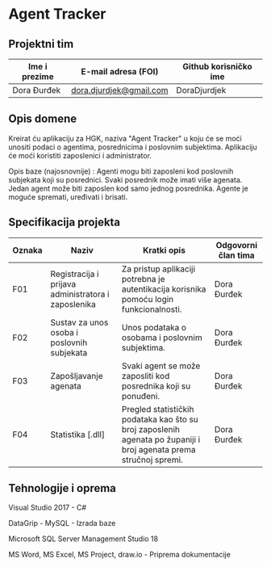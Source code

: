 # Agent Tracker


## Projektni tim

Ime i prezime | E-mail adresa (FOI) | Github korisničko ime
------------  | ------------------- |---------------------
Dora Đurđek | dora.djurdjek@gmail.com | DoraDjurdjek

## Opis domene
Kreirat ću aplikaciju za HGK, naziva "Agent Tracker" u koju će se moći unositi podaci o agentima, posrednicima i poslovnim subjektima. Aplikaciju će moći koristiti zaposlenici i administrator.

Opis baze (najosnovnije) :
Agenti mogu biti zaposleni kod poslovnih subjekata koji su posrednici. Svaki posrednik može imati više agenata. Jedan agent može biti zaposlen kod samo jednog posrednika. Agente je moguće spremati, uređivati i brisati.

## Specifikacija projekta
Oznaka | Naziv | Kratki opis | Odgovorni član tima
------ | ----- | ----------- | -------------------
F01 | Registracija i prijava administratora i zaposlenika | Za pristup aplikaciji potrebna je autentikacija korisnika pomoću login funkcionalnosti.| Dora Đurđek
F02 | Sustav za unos osoba i poslovnih subjekata | Unos podataka o osobama i poslovnim subjektima. | Dora Đurđek
F03 | Zapošljavanje agenata | Svaki agent se može zaposliti kod posrednika koji su ponuđeni. |Dora Đurđek
F04 | Statistika [.dll] | Pregled statističkih podataka kao što su broj zaposlenih agenata po županiji i broj agenata prema stručnoj spremi. | Dora Đurđek

## Tehnologije i oprema
Visual Studio 2017 - C#

DataGrip - MySQL - Izrada baze

Microsoft SQL Server Management Studio 18

MS Word, MS Excel, MS Project, draw.io - Priprema dokumentacije
